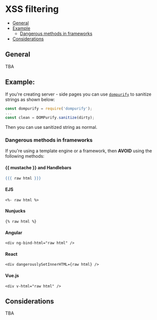# XSS filtering

- [General](#general)
- [Example](#example)
  - [Dangerous methods in frameworks](#dangerous-methods-in-frameworks)
- [Considerations](#Considerations)

## General
TBA

## Example:
If you're creating server - side pages you can use [`dompurify`](https://www.npmjs.com/package/dompurify) to sanitize strings as shown below:
```js
const dompurify = require('dompurify');
...
const clean = DOMPurify.sanitize(dirty);
```
Then you can use sanitized string as normal.

### Dangerous methods in frameworks
If you're using a template engine or a framework, then **AVOID** using the following methods:

#### {{ mustache }} and Handlebars
```hbs
{{{ raw html }}}
```

#### EJS
```
<%- raw html %>
```

#### Nunjucks
```
{% raw html %}
```

#### Angular
```
<div ng-bind-html="raw html" />
```

#### React
```
<div dangerouslySetInnerHTML={raw html} />
```

#### Vue.js
```
<div v-html="raw html" />
```

## Considerations
TBA
